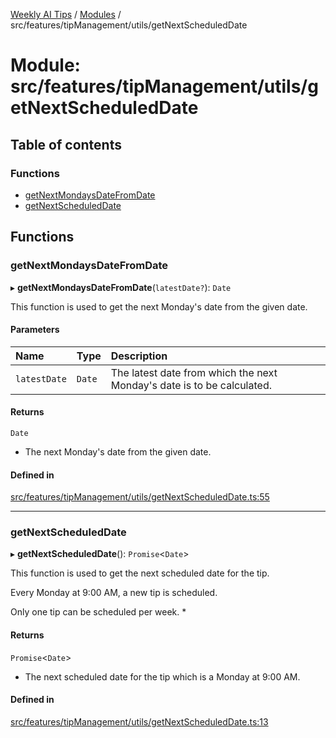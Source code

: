 [Weekly AI Tips](../README.md) / [Modules](../modules.md) / src/features/tipManagement/utils/getNextScheduledDate

# Module: src/features/tipManagement/utils/getNextScheduledDate

## Table of contents

### Functions

- [getNextMondaysDateFromDate](src_features_tipManagement_utils_getNextScheduledDate.md#getnextmondaysdatefromdate)
- [getNextScheduledDate](src_features_tipManagement_utils_getNextScheduledDate.md#getnextscheduleddate)

## Functions

### getNextMondaysDateFromDate

▸ **getNextMondaysDateFromDate**(`latestDate?`): `Date`

This function is used to get the next Monday's date from the given date.

#### Parameters

| Name | Type | Description |
| :------ | :------ | :------ |
| `latestDate` | `Date` | The latest date from which the next Monday's date is to be calculated. |

#### Returns

`Date`

- The next Monday's date from the given date.

#### Defined in

[src/features/tipManagement/utils/getNextScheduledDate.ts:55](https://github.com/alexsoyes/weekly-ai-tips/blob/b3fea4afd71b68632685f2d382621a10bad6affa/src/features/tipManagement/utils/getNextScheduledDate.ts#L55)

___

### getNextScheduledDate

▸ **getNextScheduledDate**(): `Promise`\<`Date`\>

This function is used to get the next scheduled date for the tip.

Every Monday at 9:00 AM, a new tip is scheduled.

Only one tip can be scheduled per week.
*

#### Returns

`Promise`\<`Date`\>

- The next scheduled date for the tip which is a Monday at 9:00 AM.

#### Defined in

[src/features/tipManagement/utils/getNextScheduledDate.ts:13](https://github.com/alexsoyes/weekly-ai-tips/blob/b3fea4afd71b68632685f2d382621a10bad6affa/src/features/tipManagement/utils/getNextScheduledDate.ts#L13)
